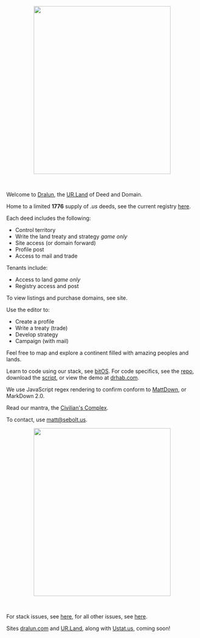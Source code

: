 


<p align="center">
  <img src="https://github.com/nfnth/res/raw/main/site/coat.png" width="360" height="440" /></p>

<br/>

Welcome to [Dralun](https://dralun.com), the [UR.Land](https://ur.land) of Deed and Domain.

Home to a limited **1776** supply of *.us* deeds, see the current registry [here](https://dralun.com/list).

Each deed includes the following:

- Control territory
- Write the land treaty and strategy *game only*
- Site access (or domain forward)
- Profile post
- Access to mail and trade

Tenants include:

- Access to land *game only*
- Registry access and post

To view listings and purchase domains, see site.

Use the editor to:

- Create a profile
- Write a treaty (trade)
- Develop strategy
- Campaign (with mail)

Feel free to map and explore a continent filled with amazing peoples and lands. 

Learn to code using our stack, see [bitOS](https://github.com/nfnth/nfnth/wiki/Bit-OS). For code specifics, see the [repo](), download the [script](https://gist.github.com/nfnth/ef98bc2ade9286b240eac846ff52bcce), or view the demo at [drhab.com](https://drhab.com).

We use JavaScript regex rendering to confirm conform to [MattDown](https://github.com/nfnth/nfnth/wiki/Mattdown), or MarkDown 2.0.

Read our mantra, the [Civilian's Complex](https://github.com/nfnth/nfnth/wiki/Manifest).
 
To contact, use matt@sebolt.us.

<p align="center">
  <img src="https://github.com/nfnth/res/raw/main/site/bird.png" width="360" height="440" /></p>

<br/>

For stack issues, see [here](https://github.com/nfnth/bitos/issues), for all other issues, see [here](https://github.com/nfnth/nfnth/issues).

Sites [dralun.com]() and [UR.Land](), along with [Ustat.us](), coming soon!

<link class="ico" rel="icon" href="https://cdn.jsdelivr.net/gh/nfnth/res@latest/icon/urland/favicon.ico" type="image/x-icon">
<link class="ico" rel="shortcut icon" href="https://cdn.jsdelivr.net/gh/nfnth/res@latest/icon/urland/favicon.ico" type="image/x-icon">
<link class="ico" rel="apple-touch-icon" sizes="128x128" href="https://cdn.jsdelivr.net/gh/nfnth/res@latest/icon/urland/apple-touch-icon.png">
<link class="ico" rel="icon" sizes="192x192" href="https://cdn.jsdelivr.net/gh/nfnth/res@latest/icon/urland/android-chrome-192x192.png">

<script>
link = document.createElement('link');
link.rel = 'icon'; 
link.href = 'https://cdn.jsdelivr.net/gh/nfnth/res@latest/icon/urland/favicon.ico';
document.getElementsByTagName('head')[0].appendChild(link);</script>
